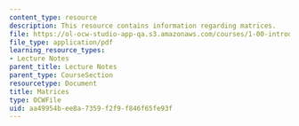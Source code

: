 ```yaml
---
content_type: resource
description: This resource contains information regarding matrices.
file: https://ol-ocw-studio-app-qa.s3.amazonaws.com/courses/1-00-introduction-to-computers-and-engineering-problem-solving-spring-2012/aa49954bee8a7359f2f9f846f65fe93f_MIT1_00S12_Lec_30.pdf
file_type: application/pdf
learning_resource_types:
- Lecture Notes
parent_title: Lecture Notes
parent_type: CourseSection
resourcetype: Document
title: Matrices
type: OCWFile
uid: aa49954b-ee8a-7359-f2f9-f846f65fe93f
---
```

